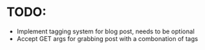 # TODO:
  + Implement tagging system for blog post, needs to be optional
  + Accept GET args for grabbing post with a combonation of tags
